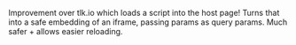 
Improvement over tlk.io which loads a script into the host page!
Turns that into a safe embedding of an iframe, passing params as query params. Much safer + allows easier reloading.
